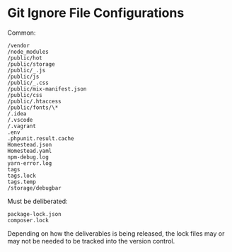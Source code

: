 # Git Ignore File Configurations

Common:

    /vendor
    /node_modules
    /public/hot
    /public/storage
    /public/_.js
    /public/js
    /public/_.css
    /public/mix-manifest.json
    /public/css
    /public/.htaccess
    /public/fonts/\*
    /.idea
    /.vscode
    /.vagrant
    .env
    .phpunit.result.cache
    Homestead.json
    Homestead.yaml
    npm-debug.log
    yarn-error.log
    tags
    tags.lock
    tags.temp
    /storage/debugbar

Must be deliberated:

    package-lock.json
    composer.lock

Depending on how the deliverables is being released, the lock files may or may not be needed to be tracked into the version control.
